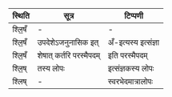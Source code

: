 | स्थिति | सूत्र | टिप्पणी |
| ----- | ------- | ------ |
| श्लि॒षँ | - | - |
| श्लि॒षँ | उपदेशेऽजनुनासिक इत् | अँ-इत्यस्य इत्संज्ञा |
| श्लि॒षँ | शेषात् कर्तरि परस्मैपदम् | इति परस्मैपदम् |
| श्लि॒ष् | तस्य लोपः | इत्संज्ञकस्य लोपः |
| श्लिष् | - | स्वरभेदमात्रालोपः |
